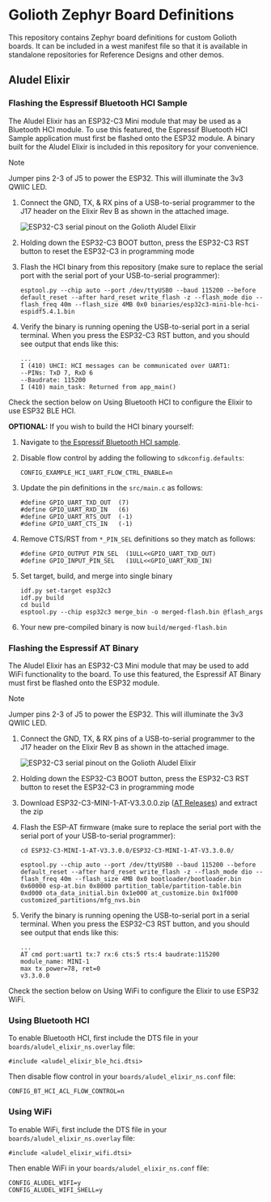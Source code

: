 # Golioth Zephyr Board Definitions

This repository contains Zephyr board definitions for custom Golioth boards. It
can be included in a west manifest file so that it is available in standalone
repositories for Reference Designs and other demos.

## Aludel Elixir

### Flashing the Espressif Bluetooth HCI Sample

The Aludel Elixir has an ESP32-C3 Mini module that may be used as a Bluetooth HCI module. To use
this featured, the Espressif Bluetooth HCI Sample application must first be flashed onto the ESP32
module. A binary built for the Aludel Elixir is included in this repository for your convenience.

> [!NOTE]
> Jumper pins 2-3 of J5 to power the ESP32. This will illuminate the 3v3 QWIIC LED.

1. Connect the GND, TX, & RX pins of a USB-to-serial programmer to the J17 header on the Elixir Rev
   B as shown in the attached image.

   ![ESP32-C3 serial pinout on the Golioth Aludel
   Elixir](images/aludel_elixir_esp32_programming_header.png)

2. Holding down the ESP32-C3 BOOT button, press the ESP32-C3 RST button to reset the ESP32-C3 in
   programming mode
4. Flash the HCI binary from this repository (make sure to replace the serial port with the serial
   port of your USB-to-serial programmer):

   ```
   esptool.py --chip auto --port /dev/ttyUSB0 --baud 115200 --before default_reset --after hard_reset write_flash -z --flash_mode dio --flash_freq 40m --flash_size 4MB 0x0 binaries/esp32c3-mini-ble-hci-espidf5.4.1.bin
   ```

5. Verify the binary is running opening the USB-to-serial port in a serial terminal. When you press
   the ESP32-C3 RST button, and you should see output that ends like this:

   ```
   ...
   I (410) UHCI: HCI messages can be communicated over UART1:
   --PINs: TxD 7, RxD 6
   --Baudrate: 115200
   I (410) main_task: Returned from app_main()
   ```

Check the section below on Using Bluetooth HCI to configure the Elixir to use ESP32 BLE HCI.

**OPTIONAL:** If you wish to build the HCI binary yourself:

1. Navigate to [the Espressif Bluetooth HCI
   sample](https://github.com/espressif/esp-idf/tree/master/examples/bluetooth/hci/controller_hci_uart_esp32c3_and_esp32s3).
2. Disable flow control by adding the following to `sdkconfig.defaults`:

    ```
    CONFIG_EXAMPLE_HCI_UART_FLOW_CTRL_ENABLE=n
    ```
3. Update the pin definitions in the `src/main.c` as follows:

    ```
    #define GPIO_UART_TXD_OUT  (7)
    #define GPIO_UART_RXD_IN   (6)
    #define GPIO_UART_RTS_OUT  (-1)
    #define GPIO_UART_CTS_IN   (-1)
    ```

4. Remove CTS/RST from `*_PIN_SEL` definitions so they match as follows:

   ```
   #define GPIO_OUTPUT_PIN_SEL  (1ULL<<GPIO_UART_TXD_OUT)
   #define GPIO_INPUT_PIN_SEL   (1ULL<<GPIO_UART_RXD_IN)
   ```

6. Set target, build, and merge into single binary

    ```
    idf.py set-target esp32c3
    idf.py build
    cd build
    esptool.py --chip esp32c3 merge_bin -o merged-flash.bin @flash_args
    ```

5. Your new pre-compiled binary is now `build/merged-flash.bin`

### Flashing the Espressif AT Binary

The Aludel Elixir has an ESP32-C3 Mini module that may be used to add WiFi functionality to the
board. To use this featured, the Espressif AT Binary must first be flashed onto the ESP32 module.

> [!NOTE]
> Jumper pins 2-3 of J5 to power the ESP32. This will illuminate the 3v3 QWIIC LED.

1. Connect the GND, TX, & RX pins of a USB-to-serial programmer to the J17 header on the Elixir Rev
   B as shown in the attached image.

   ![ESP32-C3 serial pinout on the Golioth Aludel
   Elixir](images/aludel_elixir_esp32_programming_header.png)

2. Holding down the ESP32-C3 BOOT button, press the ESP32-C3 RST button to reset the ESP32-C3 in
   programming mode
3. Download ESP32-C3-MINI-1-AT-V3.3.0.0.zip ([AT
   Releases](https://docs.espressif.com/projects/esp-at/en/latest/esp32c3/AT_Binary_Lists/esp_at_binaries.html))
   and extract the zip
4. Flash the ESP-AT firmware (make sure to replace the serial port with the serial port of your
   USB-to-serial programmer):

   ```
   cd ESP32-C3-MINI-1-AT-V3.3.0.0/ESP32-C3-MINI-1-AT-V3.3.0.0/

   esptool.py --chip auto --port /dev/ttyUSB0 --baud 115200 --before default_reset --after hard_reset write_flash -z --flash_mode dio --flash_freq 40m --flash_size 4MB 0x0 bootloader/bootloader.bin 0x60000 esp-at.bin 0x8000 partition_table/partition-table.bin 0xd000 ota_data_initial.bin 0x1e000 at_customize.bin 0x1f000 customized_partitions/mfg_nvs.bin
   ```

5. Verify the binary is running opening the USB-to-serial port in a serial terminal. When you press
   the ESP32-C3 RST button, and you should see output that ends like this:

   ```
   ...
   AT cmd port:uart1 tx:7 rx:6 cts:5 rts:4 baudrate:115200
   module_name: MINI-1
   max tx power=78, ret=0
   v3.3.0.0
   ```

Check the section below on Using WiFi to configure the Elixir to use ESP32 WiFi.

### Using Bluetooth HCI

To enable Bluetooth HCI, first include the DTS file in your `boards/aludel_elixir_ns.overlay` file:

```
#include <aludel_elixir_ble_hci.dtsi>
```

Then disable flow control in your `boards/aludel_elixir_ns.conf` file:

```
CONFIG_BT_HCI_ACL_FLOW_CONTROL=n
```

### Using WiFi

To enable WiFi, first include the DTS file in your `boards/aludel_elixir_ns.overlay` file:

```
#include <aludel_elixir_wifi.dtsi>
```

Then enable WiFi in your `boards/aludel_elixir_ns.conf` file:

```
CONFIG_ALUDEL_WIFI=y
CONFIG_ALUDEL_WIFI_SHELL=y
```


